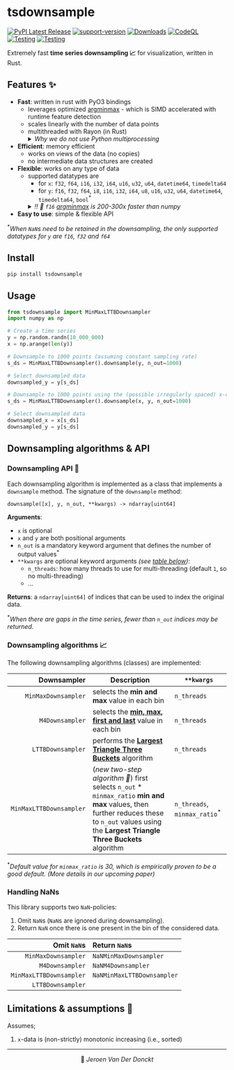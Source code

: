 # tsdownsample

[![PyPI Latest Release](https://img.shields.io/pypi/v/tsdownsample.svg)](https://pypi.org/project/tsdownsample/)
[![support-version](https://img.shields.io/pypi/pyversions/tsdownsample)](https://img.shields.io/pypi/pyversions/tsdownsample)
[![Downloads](https://pepy.tech/badge/tsdownsample)](https://pepy.tech/project/tsdownsample)
[![CodeQL](https://github.com/predict-idlab/tsdownsample/actions/workflows/codeql.yml/badge.svg)](https://github.com/predict-idlab/tsdownsample/actions/workflows/codeql.yml)
[![Testing](https://github.com/predict-idlab/tsdownsample/actions/workflows/ci-downsample_rs.yml/badge.svg)](https://github.com/predict-idlab/tsdownsample/actions/workflows/ci-downsample_rs.yml)
[![Testing](https://github.com/predict-idlab/tsdownsample/actions/workflows/ci-tsdownsample.yml/badge.svg)](https://github.com/predict-idlab/tsdownsample/actions/workflows/ci-tsdownsample.yml)

<!-- TODO: codecov -->

Extremely fast **time series downsampling 📈** for visualization, written in Rust.

## Features ✨

- **Fast**: written in rust with PyO3 bindings
  - leverages optimized [argminmax](https://github.com/jvdd/argminmax) - which is SIMD accelerated with runtime feature detection
  - scales linearly with the number of data points
  <!-- TODO check if it scales sublinearly -->
  - multithreaded with Rayon (in Rust)
    <details>
      <summary><i>Why we do not use Python multiprocessing</i></summary>
      Citing the <a href="https://pyo3.rs/v0.17.3/parallelism.html">PyO3 docs on parallelism</a>:<br>
      <blockquote>
          CPython has the infamous Global Interpreter Lock, which prevents several threads from executing Python bytecode in parallel. This makes threading in Python a bad fit for CPU-bound tasks and often forces developers to accept the overhead of multiprocessing.
      </blockquote>
      In Rust - which is a compiled language - there is no GIL, so CPU-bound tasks can be parallelized (with <a href="https://github.com/rayon-rs/rayon">Rayon</a>) with little to no overhead.
    </details>
- **Efficient**: memory efficient
  - works on views of the data (no copies)
  - no intermediate data structures are created
- **Flexible**: works on any type of data
  - supported datatypes are
    - for `x`: `f32`, `f64`, `i16`, `i32`, `i64`, `u16`, `u32`, `u64`, `datetime64`, `timedelta64`
    - for `y`: `f16`, `f32`, `f64`, `i8`, `i16`, `i32`, `i64`, `u8`, `u16`, `u32`, `u64`, `datetime64`, `timedelta64`, `bool`<sup>\*</sup>
    <details>
      <summary><i>!! 🚀 <code>f16</code> <a href="https://github.com/jvdd/argminmax">argminmax</a> is 200-300x faster than numpy</i></summary>
      In contrast with all other data types above, <code>f16</code> is *not* hardware supported (i.e., no instructions for f16) by most modern CPUs!! <br>
      🐌 Programming languages facilitate support for this datatype by either (i) upcasting to <u>f32</u> or (ii) using a software implementation. <br>
      💡 As for argminmax, only comparisons are needed - and thus no arithmetic operations - creating a <u>symmetrical ordinal mapping from <code>f16</code> to <code>i16</code></u> is sufficient. This mapping allows to use the hardware supported scalar and SIMD <code>i16</code> instructions - while not producing any memory overhead 🎉 <br>
      <i>More details are described in <a href="https://github.com/jvdd/argminmax/pull/1">argminmax PR #1</a>.</i>
    </details>
- **Easy to use**: simple & flexible API

<sup>\*</sup><i>When `NaN`s need to be retained in the downsampling, the only supported datatypes for `y` are `f16`, `f32` and `f64`</i>

## Install

```bash
pip install tsdownsample
```

## Usage

```python
from tsdownsample import MinMaxLTTBDownsampler
import numpy as np

# Create a time series
y = np.random.randn(10_000_000)
x = np.arange(len(y))

# Downsample to 1000 points (assuming constant sampling rate)
s_ds = MinMaxLTTBDownsampler().downsample(y, n_out=1000)

# Select downsampled data
downsampled_y = y[s_ds]

# Downsample to 1000 points using the (possible irregularly spaced) x-data
s_ds = MinMaxLTTBDownsampler().downsample(x, y, n_out=1000)

# Select downsampled data
downsampled_x = x[s_ds]
downsampled_y = y[s_ds]
```

## Downsampling algorithms & API

### Downsampling API 📑

Each downsampling algorithm is implemented as a class that implements a `downsample` method.
The signature of the `downsample` method:

```
downsample([x], y, n_out, **kwargs) -> ndarray[uint64]
```

**Arguments**:

- `x` is optional
- `x` and `y` are both positional arguments
- `n_out` is a mandatory keyword argument that defines the number of output values<sup>\*</sup>
- `**kwargs` are optional keyword arguments _(see [table below](#downsampling-algorithms-📈))_:
  - `n_threads`: how many threads to use for multi-threading (default `1`, so no multi-threading)
  - ...

**Returns**: a `ndarray[uint64]` of indices that can be used to index the original data.

<sup>\*</sup><i>When there are gaps in the time series, fewer than `n_out` indices may be returned.</i>

### Downsampling algorithms 📈

The following downsampling algorithms (classes) are implemented:

|             Downsampler | Description                                                                                                                                                                                       | `**kwargs`                               |
| ----------------------: | ------------------------------------------------------------------------------------------------------------------------------------------------------------------------------------------------- | ---------------------------------------- |
|     `MinMaxDownsampler` | selects the **min and max** value in each bin                                                                                                                                                     | `n_threads`                              |
|         `M4Downsampler` | selects the [**min, max, first and last**](https://dl.acm.org/doi/pdf/10.14778/2732951.2732953) value in each bin                                                                                 | `n_threads`                              |
|       `LTTBDownsampler` | performs the [**Largest Triangle Three Buckets**](https://skemman.is/bitstream/1946/15343/3/SS_MSthesis.pdf) algorithm                                                                            | `n_threads`                              |
| `MinMaxLTTBDownsampler` | (_new two-step algorithm 🎉_) first selects `n_out` \* `minmax_ratio` **min and max** values, then further reduces these to `n_out` values using the **Largest Triangle Three Buckets** algorithm | `n_threads`, `minmax_ratio`<sup>\*</sup> |

<sup>\*</sup><i>Default value for `minmax_ratio` is 30, which is empirically proven to be a good default. (More details in our upcoming paper)</i>

### Handling NaNs

This library supports two `NaN`-policies:

1. Omit `NaN`s (`NaN`s are ignored during downsampling).
2. Return `NaN` once there is one present in the bin of the considered data.

|             Omit `NaN`s | Return `NaN`s              |
| ----------------------: | :------------------------- |
|     `MinMaxDownsampler` | `NaNMinMaxDownsampler`     |
|         `M4Downsampler` | `NaNM4Downsampler`         |
| `MinMaxLTTBDownsampler` | `NaNMinMaxLTTBDownsampler` |
|       `LTTBDownsampler` |                            |

## Limitations & assumptions 🚨

Assumes;

1. `x`-data is (non-strictly) monotonic increasing (i.e., sorted)

---

<p align="center">
👤 <i>Jeroen Van Der Donckt</i>
</p>
